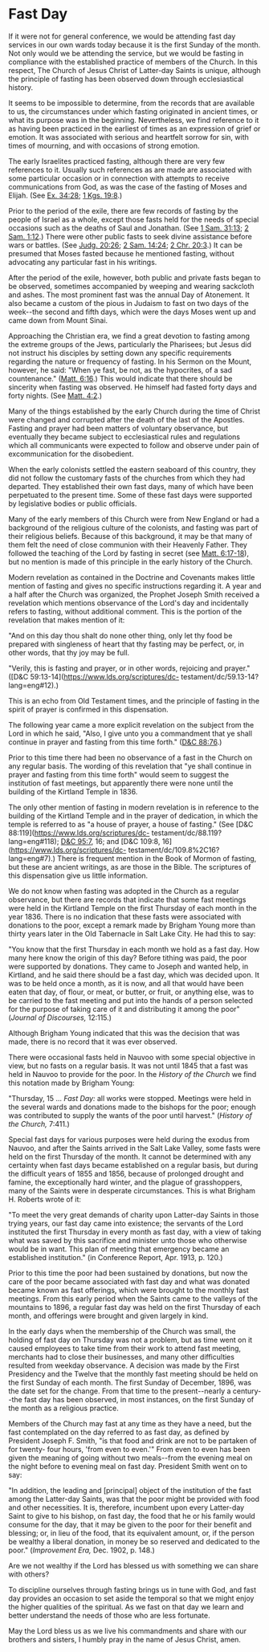 # Fast Day

If it were not for general conference, we would be attending fast day services
in our own wards today because it is the first Sunday of the month. Not only
would we be attending the service, but we would be fasting in compliance with
the established practice of members of the Church. In this respect, The Church
of Jesus Christ of Latter-day Saints is unique, although the principle of
fasting has been observed down through ecclesiastical history.

It seems to be impossible to determine, from the records that are available to
us, the circumstances under which fasting originated in ancient times, or what
its purpose was in the beginning. Nevertheless, we find reference to it as
having been practiced in the earliest of times as an expression of grief or
emotion. It was associated with serious and heartfelt sorrow for sin, with
times of mourning, and with occasions of strong emotion.

The early Israelites practiced fasting, although there are very few references
to it. Usually such references as are made are associated with some particular
occasion or in connection with attempts to receive communications from God, as
was the case of the fasting of Moses and Elijah. (See [Ex.
34:28](https://www.lds.org/scriptures/ot/ex/34.28?lang=eng#27); [1 Kgs.
19:8](https://www.lds.org/scriptures/ot/1-kgs/19.8?lang=eng#7).)

Prior to the period of the exile, there are few records of fasting by the
people of Israel as a whole, except those fasts held for the needs of special
occasions such as the deaths of Saul and Jonathan. (See [1 Sam.
31:13](https://www.lds.org/scriptures/ot/1-sam/31.13?lang=eng#12); [2 Sam.
1:12](https://www.lds.org/scriptures/ot/2-sam/1.12?lang=eng#11).) There were
other public fasts to seek divine assistance before wars or battles. (See
[Judg. 20:26](https://www.lds.org/scriptures/ot/judg/20.26?lang=eng#25); [2
Sam. 14:24](https://www.lds.org/scriptures/ot/2-sam/14.24?lang=eng#23); [2
Chr. 20:3](https://www.lds.org/scriptures/ot/2-chr/20.3?lang=eng#2).) It can
be presumed that Moses fasted because he mentioned fasting, without advocating
any particular fast in his writings.

After the period of the exile, however, both public and private fasts began to
be observed, sometimes accompanied by weeping and wearing sackcloth and ashes.
The most prominent fast was the annual Day of Atonement. It also became a
custom of the pious in Judaism to fast on two days of the week--the second and
fifth days, which were the days Moses went up and came down from Mount Sinai.

Approaching the Christian era, we find a great devotion to fasting among the
extreme groups of the Jews, particularly the Pharisees; but Jesus did not
instruct his disciples by setting down any specific requirements regarding the
nature or frequency of fasting. In his Sermon on the Mount, however, he said:
"When ye fast, be not, as the hypocrites, of a sad countenance." ([Matt.
6:16](https://www.lds.org/scriptures/nt/matt/6.16?lang=eng#15).) This would
indicate that there should be sincerity when fasting was observed. He himself
had fasted forty days and forty nights. (See [Matt.
4:2](https://www.lds.org/scriptures/nt/matt/4.2?lang=eng#1).)

Many of the things established by the early Church during the time of Christ
were changed and corrupted after the death of the last of the Apostles.
Fasting and prayer had been matters of voluntary observance, but eventually
they became subject to ecclesiastical rules and regulations which all
communicants were expected to follow and observe under pain of excommunication
for the disobedient.

When the early colonists settled the eastern seaboard of this country, they
did not follow the customary fasts of the churches from which they had
departed. They established their own fast days, many of which have been
perpetuated to the present time. Some of these fast days were supported by
legislative bodies or public officials.

Many of the early members of this Church were from New England or had a
background of the religious culture of the colonists, and fasting was part of
their religious beliefs. Because of this background, it may be that many of
them felt the need of close communion with their Heavenly Father. They
followed the teaching of the Lord by fasting in secret (see [Matt.
6:17-18](https://www.lds.org/scriptures/nt/matt/6.17-18?lang=eng#16)), but no
mention is made of this principle in the early history of the Church.

Modern revelation as contained in the Doctrine and Covenants makes little
mention of fasting and gives no specific instructions regarding it. A year and
a half after the Church was organized, the Prophet Joseph Smith received a
revelation which mentions observance of the Lord's day and incidentally refers
to fasting, without additional comment. This is the portion of the revelation
that makes mention of it:

"And on this day thou shalt do none other thing, only let thy food be prepared
with singleness of heart that thy fasting may be perfect, or, in other words,
that thy joy may be full.

"Verily, this is fasting and prayer, or in other words, rejoicing and prayer."
([D&amp;C 59:13-14](https://www.lds.org/scriptures/dc-
testament/dc/59.13-14?lang=eng#12).)

This is an echo from Old Testament times, and the principle of fasting in the
spirit of prayer is confirmed in this dispensation.

The following year came a more explicit revelation on the subject from the
Lord in which he said, "Also, I give unto you a commandment that ye shall
continue in prayer and fasting from this time forth." ([D&amp;C
88:76](https://www.lds.org/scriptures/dc-testament/dc/88.76?lang=eng#75).)

Prior to this time there had been no observance of a fast in the Church on any
regular basis. The wording of this revelation that "ye shall continue in
prayer and fasting from this time forth" would seem to suggest the institution
of fast meetings, but apparently there were none until the building of the
Kirtland Temple in 1836.

The only other mention of fasting in modern revelation is in reference to the
building of the Kirtland Temple and in the prayer of dedication, in which the
temple is referred to as "a house of prayer, a house of fasting." (See
[D&amp;C 88:119](https://www.lds.org/scriptures/dc-
testament/dc/88.119?lang=eng#118); [D&amp;C
95:7](https://www.lds.org/scriptures/dc-testament/dc/95.7?lang=eng#6), 16; and
[D&amp;C 109:8, 16](https://www.lds.org/scriptures/dc-
testament/dc/109.8%2C16?lang=eng#7).) There is frequent mention in the Book of
Mormon of fasting, but these are ancient writings, as are those in the Bible.
The scriptures of this dispensation give us little information.

We do not know when fasting was adopted in the Church as a regular observance,
but there are records that indicate that some fast meetings were held in the
Kirtland Temple on the first Thursday of each month in the year 1836. There is
no indication that these fasts were associated with donations to the poor,
except a remark made by Brigham Young more than thirty years later in the Old
Tabernacle in Salt Lake City. He had this to say:

"You know that the first Thursday in each month we hold as a fast day. How
many here know the origin of this day? Before tithing was paid, the poor were
supported by donations. They came to Joseph and wanted help, in Kirtland, and
he said there should be a fast day, which was decided upon. It was to be held
once a month, as it is now, and all that would have been eaten that day, of
flour, or meat, or butter, or fruit, or anything else, was to be carried to
the fast meeting and put into the hands of a person selected for the purpose
of taking care of it and distributing it among the poor" (_Journal of
Discourses,_ 12:115.)

Although Brigham Young indicated that this was the decision that was made,
there is no record that it was ever observed.

There were occasional fasts held in Nauvoo with some special objective in
view, but no fasts on a regular basis. It was not until 1845 that a fast was
held in Nauvoo to provide for the poor. In the _History of the Church_ we find
this notation made by Brigham Young:

"Thursday, 15 ... _Fast Day:_ all works were stopped. Meetings were held in the
several wards and donations made to the bishops for the poor; enough was
contributed to supply the wants of the poor until harvest." (_History of the
Church,_ 7:411.)

Special fast days for various purposes were held during the exodus from
Nauvoo, and after the Saints arrived in the Salt Lake Valley, some fasts were
held on the first Thursday of the month. It cannot be determined with any
certainty when fast days became established on a regular basis, but during the
difficult years of 1855 and 1856, because of prolonged drought and famine, the
exceptionally hard winter, and the plague of grasshoppers, many of the Saints
were in desperate circumstances. This is what Brigham H. Roberts wrote of it:

"To meet the very great demands of charity upon Latter-day Saints in those
trying years, our fast day came into existence; the servants of the Lord
instituted the first Thursday in every month as fast day, with a view of
taking what was saved by this sacrifice and minister unto those who otherwise
would be in want. This plan of meeting that emergency became an established
institution." (in Conference Report, Apr. 1913, p. 120.)

Prior to this time the poor had been sustained by donations, but now the care
of the poor became associated with fast day and what was donated became known
as fast offerings, which were brought to the monthly fast meetings. From this
early period when the Saints came to the valleys of the mountains to 1896, a
regular fast day was held on the first Thursday of each month, and offerings
were brought and given largely in kind.

In the early days when the membership of the Church was small, the holding of
fast day on Thursday was not a problem, but as time went on it caused
employees to take time from their work to attend fast meeting, merchants had
to close their businesses, and many other difficulties resulted from weekday
observance. A decision was made by the First Presidency and the Twelve that
the monthly fast meeting should be held on the first Sunday of each month. The
first Sunday of December, 1896, was the date set for the change. From that
time to the present--nearly a century--the fast day has been observed, in most
instances, on the first Sunday of the month as a religious practice.

Members of the Church may fast at any time as they have a need, but the fast
contemplated on the day referred to as fast day, as defined by President
Joseph F. Smith, "is that food and drink are not to be partaken of for twenty-
four hours, 'from even to even.'" From even to even has been given the meaning
of going without two meals--from the evening meal on the night before to
evening meal on fast day. President Smith went on to say:

"In addition, the leading and [principal] object of the institution of the
fast among the Latter-day Saints, was that the poor might be provided with
food and other necessities. It is, therefore, incumbent upon every Latter-day
Saint to give to his bishop, on fast day, the food that he or his family would
consume for the day, that it may be given to the poor for their benefit and
blessing; or, in lieu of the food, that its equivalent amount, or, if the
person be wealthy a liberal donation, in money be so reserved and dedicated to
the poor." (_Improvement Era,_ Dec. 1902, p. 148.)

Are we not wealthy if the Lord has blessed us with something we can share with
others?

To discipline ourselves through fasting brings us in tune with God, and fast
day provides an occasion to set aside the temporal so that we might enjoy the
higher qualities of the spiritual. As we fast on that day we learn and better
understand the needs of those who are less fortunate.

May the Lord bless us as we live his commandments and share with our brothers
and sisters, I humbly pray in the name of Jesus Christ, amen.

